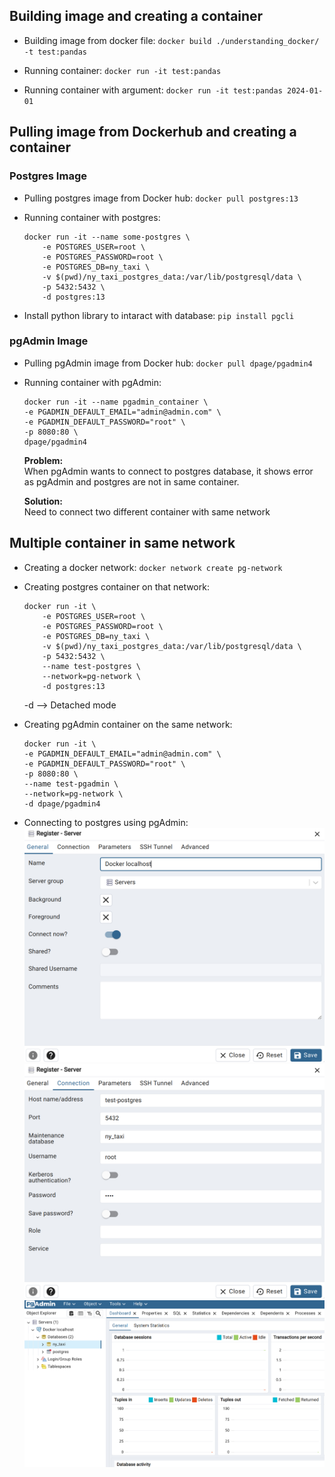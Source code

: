 
## Building image and creating a container
- Building image from docker file: `docker build ./understanding_docker/ -t test:pandas`


- Running container: `docker run -it test:pandas`
- Running container with argument: `docker run -it test:pandas 2024-01-01`


## Pulling image from Dockerhub and creating a container
### Postgres Image
- Pulling postgres image from Docker hub: `docker pull postgres:13`
- Running container with postgres:
    ```
    docker run -it --name some-postgres \
        -e POSTGRES_USER=root \
        -e POSTGRES_PASSWORD=root \
        -e POSTGRES_DB=ny_taxi \
        -v $(pwd)/ny_taxi_postgres_data:/var/lib/postgresql/data \
        -p 5432:5432 \
        -d postgres:13
    ```

- Install python library to intaract with database: `pip install pgcli`

### pgAdmin Image
- Pulling pgAdmin image from Docker hub: `docker pull dpage/pgadmin4`

- Running container with pgAdmin:
    ```
    docker run -it --name pgadmin_container \
    -e PGADMIN_DEFAULT_EMAIL="admin@admin.com" \
    -e PGADMIN_DEFAULT_PASSWORD="root" \
    -p 8080:80 \
    dpage/pgadmin4
    ```

    **Problem:**  
    When pgAdmin wants to connect to postgres database, it shows error as pgAdmin and postgres are not in same container.

    **Solution:**      
    Need to connect two different container with same network   


## Multiple container in same network 
- Creating a docker network: `docker network create pg-network`
- Creating postgres container on that network:
    ```
    docker run -it \
        -e POSTGRES_USER=root \
        -e POSTGRES_PASSWORD=root \
        -e POSTGRES_DB=ny_taxi \
        -v $(pwd)/ny_taxi_postgres_data:/var/lib/postgresql/data \
        -p 5432:5432 \
        --name test-postgres \
        --network=pg-network \
        -d postgres:13
    ```
    -d --> Detached mode

- Creating pgAdmin container on the same network:
    ```
    docker run -it \
    -e PGADMIN_DEFAULT_EMAIL="admin@admin.com" \
    -e PGADMIN_DEFAULT_PASSWORD="root" \
    -p 8080:80 \
    --name test-pgadmin \
    --network=pg-network \
    -d dpage/pgadmin4
    ```

- Connecting to postgres using pgAdmin:
    ![Alt text](images/image.png)
    ![Alt text](images/image-1.png)
    ![Alt text](images/image-2.png)